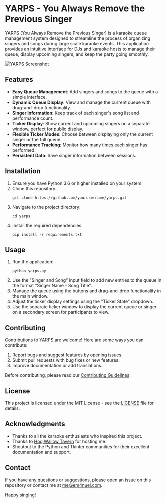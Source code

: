 # YARPS - You Always Remove the Previous Singer

YARPS (You Always Remove the Previous Singer) is a karaoke queue management system designed to streamline the process of organizing singers and songs during large scale karaoke events. This application provides an intuitive interface for DJs and karaoke hosts to manage their queue, display upcoming singers, and keep the party going smoothly.

![YARPS Screenshot](https://github.com/user-attachments/assets/8f64eaed-14f0-44ea-9430-69fec33673a7)

## Features

- **Easy Queue Management**: Add singers and songs to the queue with a simple interface.
- **Dynamic Queue Display**: View and manage the current queue with drag-and-drop functionality.
- **Singer Information**: Keep track of each singer's song list and performance count.
- **Ticker Display**: Show current and upcoming singers on a separate window, perfect for public display.
- **Flexible Ticker Modes**: Choose between displaying only the current singer or the full queue.
- **Performance Tracking**: Monitor how many times each singer has performed.
- **Persistent Data**: Save singer information between sessions.

## Installation

1. Ensure you have Python 3.6 or higher installed on your system.
2. Clone this repository:
   ```
   git clone https://github.com/yourusername/yarps.git
   ```
3. Navigate to the project directory:
   ```
   cd yarps
   ```
4. Install the required dependencies:
   ```
   pip install -r requirements.txt
   ```

## Usage

1. Run the application:
   ```
   python yarps.py
   ```
2. Use the "Singer and Song" input field to add new entries to the queue in the format "Singer Name - Song Title".
3. Manage the queue using the buttons and drag-and-drop functionality in the main window.
4. Adjust the ticker display settings using the "Ticker State" dropdown.
5. Use the separate ticker window to display the current queue or singer on a secondary screen for participants to view.

## Contributing

Contributions to YARPS are welcome! Here are some ways you can contribute:

1. Report bugs and suggest features by opening issues.
2. Submit pull requests with bug fixes or new features.
3. Improve documentation or add translations.

Before contributing, please read our [Contributing Guidelines](CONTRIBUTING.md).

## License

This project is licensed under the MIT License - see the [LICENSE](LICENSE) file for details.

## Acknowledgments

- Thanks to all the karaoke enthusiasts who inspired this project.
- Thanks to [Hog Wallow Tavern](https://www.facebook.com/hogwallowtavern/) for hosting me.
- Shoutout to the Python and Tkinter communities for their excellent documentation and support.

## Contact

If you have any questions or suggestions, please open an issue on this repository or contact me at [me@em4nuel.com](mailto:me@em4nuel.com).

Happy singing!